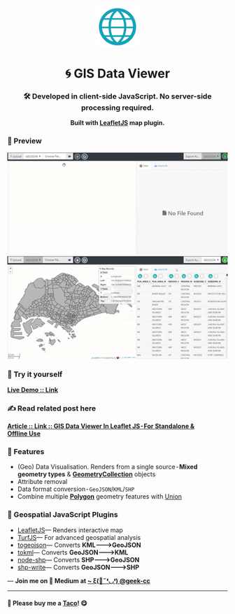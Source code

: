 <div align="center">
  <img src="https://raw.githubusercontent.com/incubated-geek-cc/GIS-Data-Viewer/main/img/logo.png" width="96" alt="logo">

  # 🌀 GIS Data Viewer

  ### 🛠️ Developed in client-side JavaScript. No server-side processing required.

**Built with <a href='https://leafletjs.com/' target='_blank'>LeafletJS</a> map plugin.**

<div align="left">

### 👀 Preview
<img src='https://raw.githubusercontent.com/incubated-geek-cc/GIS-Data-Viewer/main/img/demo.gif' width="600px" />
<br>
<img src='https://raw.githubusercontent.com/incubated-geek-cc/GIS-Data-Viewer/main/img/mergePolygons.gif' width="600px" />

### 🌟 Try it yourself
[**Live Demo :: Link**](https://incubated-geek-cc.github.io/GIS-Data-Viewer/)

### ✍ Read related post here

[**Article :: Link :: GIS Data Viewer In Leaflet JS - For Standalone & Offline Use**](https://towardsdatascience.com/render-3d-buildings-in-geospatial-webgl-visualisations-c5325eadb347)

### 📌 Features

</div>
<div align="left">
	<ul>
		<li>(Geo) Data Visualisation. Renders from a single source - <strong>Mixed geometry types</strong> & <strong><a href='https://datatracker.ietf.org/doc/html/rfc7946/#page-26' target='_blank'>GeometryCollection</a></strong> objects</li>
		<li>Attribute removal</li>
		<li>Data format conversion - <code>GeoJSON</code>/<code>KML</code>/<code>SHP</code></li>
		<li>Combine multiple <strong><a href='https://datatracker.ietf.org/doc/html/rfc7946/#page-23' target='_blank'>Polygon</a></strong> geometry features with <a href='https://support.esri.com/en-us/gis-dictionary/union' target='_blank'>Union</a></li>
	</ul>
</div>
</div>

<div align="left">
<h3>📄 Geospatial JavaScript Plugins</h3>
</div>
<div align="left">
	<ul>
		<li><a href='https://leafletjs.com/' target='_blank'>LeafletJS</a>— Renders interactive map</li>
		<li><a href='https://turfjs.org/' target='_blank'>TurfJS</a>— For advanced geospatial analysis</li>
		<li><a href='https://github.com/placemark/togeojson' target='_blank'>togeojson</a>— Converts <strong>KML🡒GeoJSON</strong></li>
		<li><a href='https://github.com/mapbox/tokml' target='_blank'>tokml</a>— Converts <strong>GeoJSON🡒KML</strong></li>
		<li><a href='https://github.com/yuletide/node-shp' target='_blank'>node-shp</a>— Converts <strong>SHP🡒GeoJSON</strong></li>
		<li><a href='https://github.com/mapbox/shp-write' target='_blank'>shp-write</a>— Converts <strong>GeoJSON🡒SHP</strong></li>
	</ul>
</div>

<p>— <b>Join me on 📝 <b>Medium</b> at <a href='https://medium.com/@geek-cc' target='_blank'>~ ξ(🎀˶❛◡❛) @geek-cc</a></b></p>

---

#### 🌮 Please buy me a <a href='https://www.buymeacoffee.com/geekcc' target='_blank'>Taco</a>! 😋